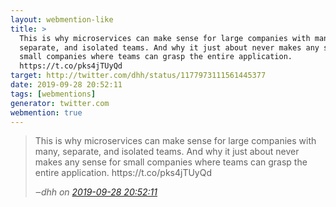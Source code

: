 ```yaml
---
layout: webmention-like
title: >
  This is why microservices can make sense for large companies with many,
  separate, and isolated teams. And why it just about never makes any sense for
  small companies where teams can grasp the entire application.
  https://t.co/pks4jTUyQd
target: http://twitter.com/dhh/status/1177973111561445377
date: 2019-09-28 20:52:11
tags: [webmentions]
generator: twitter.com
webmention: true
---
```


<blockquote class="external-citation">
  <p>
    This is why microservices can make sense for large companies with many, separate, and isolated teams. And why it just about never makes any sense for small companies where teams can grasp the entire application. https://t.co/pks4jTUyQd
  </p>
  <cite>‒<span class="p-author p-name">dhh</span>
    on
    <a href="http://twitter.com/dhh/status/1177973111561445377" rel="external nofollow">2019-09-28 20:52:11</a>
  </cite>
</blockquote>
